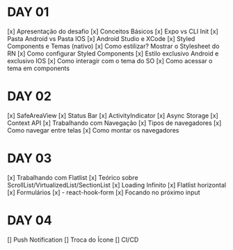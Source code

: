 # DAY 01

[x] Apresentação do desafio
[x] Conceitos Básicos
[x] Expo vs CLI Init
[x] Pasta Android vs Pasta IOS
[x] Android Studio e XCode
[x] Styled Components e Temas (nativo)
[x] Como estilizar? Mostrar o Stylesheet do RN
[x] Como configurar Styled Components
[x] Estilo exclusivo Android e exclusivo IOS
[x] Como interagir com o tema do SO
[x] Como acessar o tema em components

# DAY 02

[x] SafeAreaView
[x] Status Bar
[x] ActivityIndicator
[x] Async Storage
[x] Context API
[x] Trabalhando com Navegação
[x] Tipos de navegadores
[x] Como navegar entre telas
[x] Como montar os navegadores

# DAY 03

[x] Trabalhando com Flatlist
[x] Teórico sobre ScrollList/VirtualizedList/SectionList
[x] Loading Infinito
[x] Flatlist horizontal
[x] Formulários
[x] - react-hook-form
[x] Focando no próximo input

# DAY 04

[] Push Notification
[] Troca do Ícone
[] CI/CD
